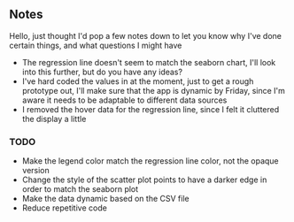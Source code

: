 ## Notes

Hello, just thought I'd pop a few notes down to let you know why I've done certain things, and what questions I might have

- The regression line doesn't seem to match the seaborn chart, I'll look into this further, but do you have any ideas?
- I've hard coded the values in at the moment, just to get a rough prototype out, I'll make sure that the app is dynamic by Friday, since I'm aware it needs to be adaptable to different data sources
- I removed the hover data for the regression line, since I felt it cluttered the display a little

### TODO

- Make the legend color match the regression line color, not the opaque version
- Change the style of the scatter plot points to have a darker edge in order to match the seaborn plot
- Make the data dynamic based on the CSV file
- Reduce repetitive code
